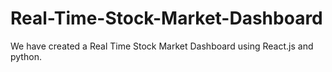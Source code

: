 # Real-Time-Stock-Market-Dashboard
We have created a Real Time Stock Market Dashboard using React.js and python.
